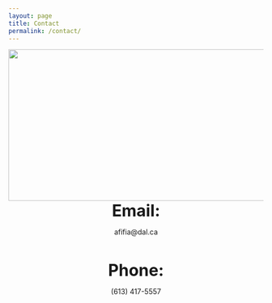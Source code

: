 ```yaml
---
layout: page
title: Contact
permalink: /contact/
---
```


<img src="contact.png" align="left" style="width:600px;height:300px;">

<div align="middle">

<br>
<p><font size="6"><b>
    Email:
</b></font></p>
afifia@dal.ca

<br>
<br>
<br>

<p><font size="6"><b>
    Phone:
</b></font></p>
(613) 417-5557

</div>


<br>
<br>
<br>
<br>


